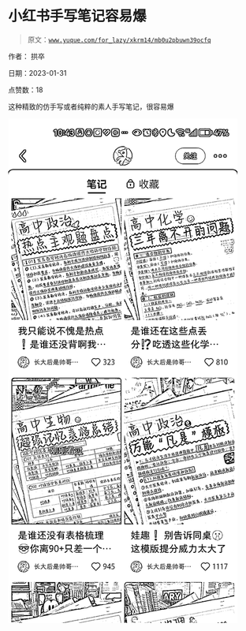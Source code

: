 # 小红书手写笔记容易爆

> 原文：[`www.yuque.com/for_lazy/xkrm14/mb0u2pbuwn39ocfq`](https://www.yuque.com/for_lazy/xkrm14/mb0u2pbuwn39ocfq)

作者： 拱卒 

日期：2023-01-31 

点赞数：18 

这种精致的仿手写或者纯粹的素人手写笔记，很容易爆 

![](img/960412d133252361fdc0171285cc15f8.png) 

